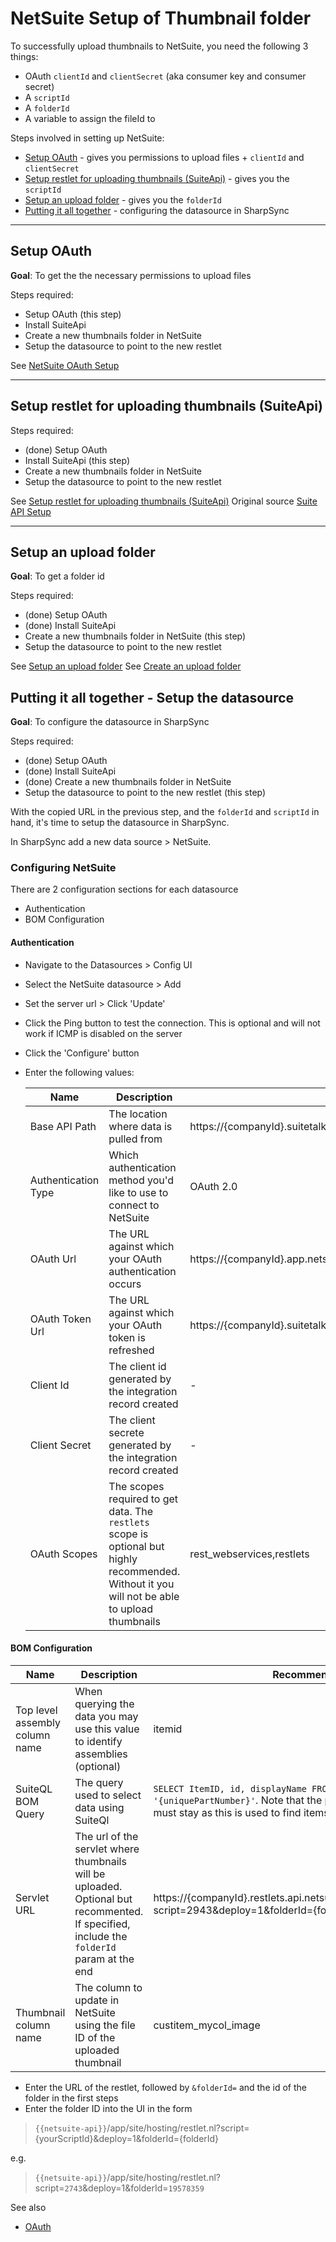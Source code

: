 # NetSuite Setup of Thumbnail folder

To successfully upload thumbnails to NetSuite, you need the following 3 things:
* OAuth `clientId` and `clientSecret` (aka consumer key and consumer secret)
* A `scriptId`
* A `folderId`
* A variable to assign the fileId to


Steps involved in setting up NetSuite:
* [Setup OAuth](#setup-oauth) - gives you permissions to upload files +  `clientId` and `clientSecret`
* [Setup restlet for uploading thumbnails (SuiteApi)](#setup-restlet-for-uploading-thumbnails-suiteapi) - gives you the `scriptId`
* [Setup an upload folder](#setup-an-upload-folder) - gives you the `folderId`
* [Putting it all together](#putting-it-all-together---setup-the-datasource) - configuring the datasource in SharpSync

<hr />

## Setup OAuth

**Goal**: To get the the necessary permissions to upload files


Steps required:

* Setup OAuth (this step)
* Install SuiteApi
* Create a new thumbnails folder in NetSuite
* Setup the datasource to point to the new restlet

See [NetSuite OAuth Setup](netsuite_oauth.md)

<hr />

## Setup restlet for uploading thumbnails (SuiteApi)

Steps required:

* (done) Setup OAuth
* Install SuiteApi (this step)
* Create a new thumbnails folder in NetSuite
* Setup the datasource to point to the new restlet

See [Setup restlet for uploading thumbnails (SuiteApi)](suite-api.md)
Original source [Suite API Setup](suite_api_setup.md)

<hr />

## Setup an upload folder

**Goal**: To get a folder id

Steps required:

* (done) Setup OAuth 
* (done) Install SuiteApi
* Create a new thumbnails folder in NetSuite (this step)
* Setup the datasource to point to the new restlet
 
 See [Setup an upload folder](netsuite_setup_thumbnail_folder.md)
 See [Create an upload folder](create_upload_folder.md)


## Putting it all together - Setup the datasource

**Goal**: To configure the datasource in SharpSync


Steps required:

* (done) Setup OAuth 
* (done) Install SuiteApi
* (done) Create a new thumbnails folder in NetSuite 
* Setup the datasource to point to the new restlet (this step)
 

With the copied URL in the previous step, and the `folderId` and `scriptId` in hand, it's time to setup the datasource in SharpSync. 

In SharpSync add a new data source > NetSuite.

### Configuring NetSuite

There are 2 configuration sections for each datasource
* Authentication
* BOM Configuration

#### Authentication

* Navigate to the Datasources > Config UI
* Select the NetSuite datasource > Add
* Set the server url > Click 'Update'
* Click the Ping button to test the connection. This is optional and will not work if ICMP is disabled on the server
* Click the 'Configure' button
* Enter the following values:
  
  | Name                | Description                                                                                                                                    | Recommended value                                                                 |
  | ------------------- | ---------------------------------------------------------------------------------------------------------------------------------------------- | --------------------------------------------------------------------------------- |
  | Base API Path       | The location where data is pulled from                                                                                                         | https://{companyId}.suitetalk.api.netsuite.com                                    |
  | Authentication Type | Which authentication method you'd like to use to connect to NetSuite                                                                           | OAuth 2.0                                                                         |
  | OAuth Url           | The URL against which your OAuth authentication occurs                                                                                         | https://{companyId}.app.netsuite.com/app/login/oauth2/authorize.nl                |
  | OAuth Token Url     | The URL against which your OAuth token is refreshed                                                                                            | https://{companyId}.suitetalk.api.netsuite.com/services/rest/auth/oauth2/v1/token |
  | Client Id           | The client id generated by the integration record created                                                                                      | -                                                                                 |
  | Client Secret       | The client secrete generated by the integration record created                                                                                 | -                                                                                 |
  | OAuth Scopes        | The scopes required to get data. The `restlets` scope is optional but highly recommended. Without it you will not be able to upload thumbnails | rest_webservices,restlets                                                         |
  

#### BOM Configuration
  | Name                           | Description                                                                                                                               | Recommended value                                                                                                                                                                             |
  | ------------------------------ | ----------------------------------------------------------------------------------------------------------------------------------------- | --------------------------------------------------------------------------------------------------------------------------------------------------------------------------------------------- |
  | Top level assembly column name | When querying the data you may use this value to identify assemblies (optional)                                                           | itemid                                                                                                                                                                                        |
  | SuiteQL BOM Query              | The query used to select data using SuiteQl                                                                                               | `SELECT ItemID, id, displayName FROM Item WHERE ItemID = '{uniquePartNumber}'`. Note that the place holder `{uniquePartNumber}` must stay as this is used to find items related to assemblies |
  | Servlet URL                    | The url of the servlet where thumbnails will be uploaded. Optional but recommented. If specified, include the `folderId` param at the end | https://{companyId}.restlets.api.netsuite.com/app/site/hosting/restlet.nl?script=2943&deploy=1&folderId={folderId}                                                                            |
  | Thumbnail column name          | The column to update in NetSuite using the file ID of the uploaded thumbnail                                                              | custitem_mycol_image                                                                                                                                                                          |
  

* Enter the URL of the restlet, followed by `&folderId=` and the id of the folder in the first steps
* Enter the folder ID into the UI in the form
 
> `{{netsuite-api}}`/app/site/hosting/restlet.nl?script={yourScriptId}&deploy=1&folderId={folderId}

e.g.

> `{{netsuite-api}}`/app/site/hosting/restlet.nl?script=`2743`&deploy=1&folderId=`19578359`


See also 

* [OAuth](../../authentication/markdown/oauth.md)

